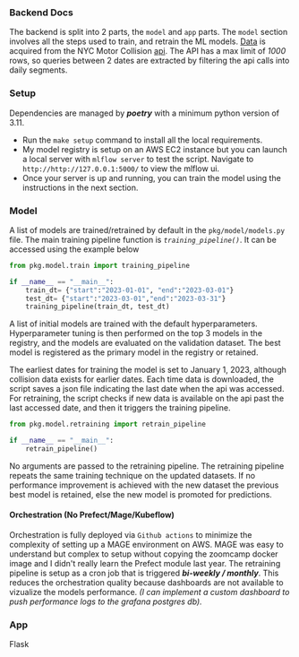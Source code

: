### Backend Docs
The backend is split into 2 parts, the `model` and `app` parts. The `model` section involves all the steps used to train, and retrain the ML models. [Data](https://data.cityofnewyork.us/Public-Safety/Motor-Vehicle-Collisions-Crashes/h9gi-nx95/about_data) is acquired from the NYC Motor Collision [api](https://data.cityofnewyork.us/resource/h9gi-nx95.json). The API has a max limit of *1000* rows, so queries between 2 dates are extracted by filtering the api calls into daily segments.

### Setup
Dependencies are managed by ***poetry*** with a minimum python version of 3.11. 
- Run the `make setup` command to install all the local requirements.
- My model registry is setup on an AWS EC2 instance but you can launch a local server with `mlflow server` to test the script. Navigate to `http://http://127.0.0.1:5000/` to view the mlflow ui.
- Once your server is up and running, you can train the model using the instructions in the next section.

### Model
A list of models are trained/retrained by default in the `pkg/model/models.py` file. The main training pipeline function is *`training_pipeline()`*. It can be accessed using the example below

```python
from pkg.model.train import training_pipeline

if __name__ == "__main__":
    train_dt= {"start":"2023-01-01", "end":"2023-03-01"}
    test_dt= {"start":"2023-03-01","end":"2023-03-31"}
    training_pipeline(train_dt, test_dt)
```

A list of initial models are trained with the default hyperparameters. Hyperparameter tuning is then performed on the top 3 models in the registry, and the models are evaluated on the validation dataset. The best model is registered as the primary model in the registry or retained. <br>

The earliest dates for training the model is set to January 1, 2023, although collision data exists for earlier dates. Each time data is downloaded, the script saves a json file indicating the last date when the api was accessed. For retraining, the script checks if new data is available on the api past the last accessed date, and then it triggers the training pipeline.

```python
from pkg.model.retraining import retrain_pipeline

if __name__ == "__main__":
    retrain_pipeline()
```

No arguments are passed to the retraining pipeline. The retraining pipeline repeats the same training technique on the updated datasets. If no performance improvement is achieved with the new dataset the previous best model is retained, else the new model is promoted for predictions.

#### Orchestration (No Prefect/Mage/Kubeflow)
Orchestration is fully deployed via `Github actions` to minimize the complexity of setting up a MAGE environment on AWS. MAGE was easy to understand but complex to setup without copying the zoomcamp docker image and I didn't really learn the Prefect module last year. The retraining pipeline is setup as a cron job that is triggered ***bi-weekly / monthly***. This reduces the orchestration quality because dashboards are not available to vizualize the models performance. *(I can implement a custom dashboard to push performance logs to the grafana postgres db).*


### App
Flask